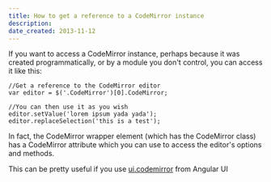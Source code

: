 ```yaml
---
title: How to get a reference to a CodeMirror instance
description: 
date_created: 2013-11-12
---
```


If you want to access a CodeMirror instance, perhaps because it was created programmatically, or by a module you don't control, you can access it like this:

```
//Get a reference to the CodeMirror editor
var editor = $('.CodeMirror')[0].CodeMirror;

//You can then use it as you wish
editor.setValue('lorem ipsum yada yada');
editor.replaceSelection('this is a test');

```

In fact, the CodeMirror wrapper element (which has the CodeMirror class) has a CodeMirror attribute which you can use to access the editor's options and methods.

This can be pretty useful if you use [ui.codemirror](https://github.com/angular-ui/ui-codemirror) from Angular UI

